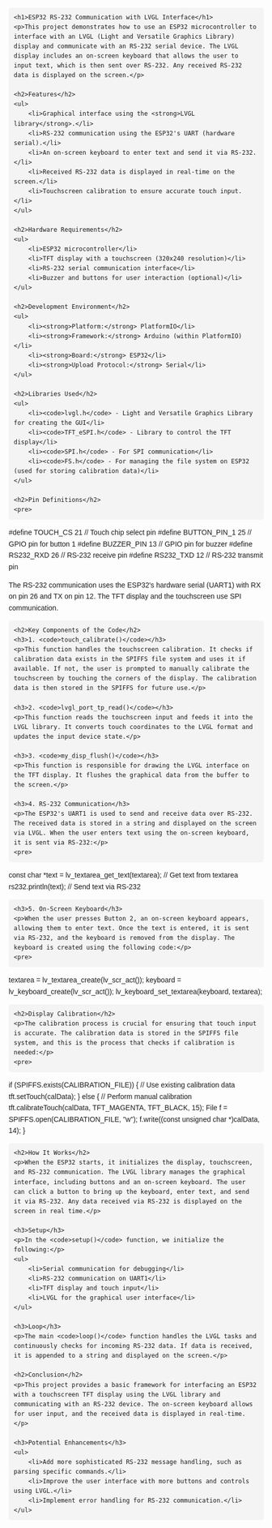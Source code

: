 <!DOCTYPE html>
<html lang="en">
<head>
    <meta charset="UTF-8">
    <meta name="viewport" content="width=device-width, initial-scale=1.0">
    <title>ESP32 RS-232 Communication with LVGL Interface (PlatformIO)</title>
    <style>
        body {
            font-family: Arial, sans-serif;
            margin: 20px;
            line-height: 1.6;
        }
        h1, h2, h3 {
            color: #2c3e50;
        }
        code {
            background-color: #f4f4f4;
            padding: 5px;
            border-radius: 5px;
        }
        pre {
            background-color: #f4f4f4;
            padding: 10px;
            border-radius: 5px;
            overflow-x: auto;
        }
        ul {
            margin-top: 10px;
        }
        .note {
            background-color: #e8f4e8;
            padding: 10px;
            border-left: 5px solid #2ecc71;
            margin-bottom: 20px;
        }
    </style>
</head>
<body>

    <h1>ESP32 RS-232 Communication with LVGL Interface</h1>
    <p>This project demonstrates how to use an ESP32 microcontroller to interface with an LVGL (Light and Versatile Graphics Library) display and communicate with an RS-232 serial device. The LVGL display includes an on-screen keyboard that allows the user to input text, which is then sent over RS-232. Any received RS-232 data is displayed on the screen.</p>

    <h2>Features</h2>
    <ul>
        <li>Graphical interface using the <strong>LVGL library</strong>.</li>
        <li>RS-232 communication using the ESP32's UART (hardware serial).</li>
        <li>An on-screen keyboard to enter text and send it via RS-232.</li>
        <li>Received RS-232 data is displayed in real-time on the screen.</li>
        <li>Touchscreen calibration to ensure accurate touch input.</li>
    </ul>

    <h2>Hardware Requirements</h2>
    <ul>
        <li>ESP32 microcontroller</li>
        <li>TFT display with a touchscreen (320x240 resolution)</li>
        <li>RS-232 serial communication interface</li>
        <li>Buzzer and buttons for user interaction (optional)</li>
    </ul>

    <h2>Development Environment</h2>
    <ul>
        <li><strong>Platform:</strong> PlatformIO</li>
        <li><strong>Framework:</strong> Arduino (within PlatformIO)</li>
        <li><strong>Board:</strong> ESP32</li>
        <li><strong>Upload Protocol:</strong> Serial</li>
    </ul>

    <h2>Libraries Used</h2>
    <ul>
        <li><code>lvgl.h</code> - Light and Versatile Graphics Library for creating the GUI</li>
        <li><code>TFT_eSPI.h</code> - Library to control the TFT display</li>
        <li><code>SPI.h</code> - For SPI communication</li>
        <li><code>FS.h</code> - For managing the file system on ESP32 (used for storing calibration data)</li>
    </ul>

    <h2>Pin Definitions</h2>
    <pre>
#define TOUCH_CS 21          // Touch chip select pin
#define BUTTON_PIN_1 25      // GPIO pin for button 1
#define BUZZER_PIN 13        // GPIO pin for buzzer
#define RS232_RXD 26         // RS-232 receive pin
#define RS232_TXD 12         // RS-232 transmit pin
    </pre>
    <p>The RS-232 communication uses the ESP32's hardware serial (UART1) with RX on pin 26 and TX on pin 12. The TFT display and the touchscreen use SPI communication.</p>

    <h2>Key Components of the Code</h2>
    <h3>1. <code>touch_calibrate()</code></h3>
    <p>This function handles the touchscreen calibration. It checks if calibration data exists in the SPIFFS file system and uses it if available. If not, the user is prompted to manually calibrate the touchscreen by touching the corners of the display. The calibration data is then stored in the SPIFFS for future use.</p>

    <h3>2. <code>lvgl_port_tp_read()</code></h3>
    <p>This function reads the touchscreen input and feeds it into the LVGL library. It converts touch coordinates to the LVGL format and updates the input device state.</p>

    <h3>3. <code>my_disp_flush()</code></h3>
    <p>This function is responsible for drawing the LVGL interface on the TFT display. It flushes the graphical data from the buffer to the screen.</p>

    <h3>4. RS-232 Communication</h3>
    <p>The ESP32's UART1 is used to send and receive data over RS-232. The received data is stored in a string and displayed on the screen via LVGL. When the user enters text using the on-screen keyboard, it is sent via RS-232:</p>
    <pre>
const char *text = lv_textarea_get_text(textarea); // Get text from textarea
rs232.println(text);  // Send text via RS-232
    </pre>

    <h3>5. On-Screen Keyboard</h3>
    <p>When the user presses Button 2, an on-screen keyboard appears, allowing them to enter text. Once the text is entered, it is sent via RS-232, and the keyboard is removed from the display. The keyboard is created using the following code:</p>
    <pre>
textarea = lv_textarea_create(lv_scr_act());
keyboard = lv_keyboard_create(lv_scr_act());
lv_keyboard_set_textarea(keyboard, textarea);
    </pre>

    <h2>Display Calibration</h2>
    <p>The calibration process is crucial for ensuring that touch input is accurate. The calibration data is stored in the SPIFFS file system, and this is the process that checks if calibration is needed:</p>
    <pre>
if (SPIFFS.exists(CALIBRATION_FILE)) {
    // Use existing calibration data
    tft.setTouch(calData);
} else {
    // Perform manual calibration
    tft.calibrateTouch(calData, TFT_MAGENTA, TFT_BLACK, 15);
    File f = SPIFFS.open(CALIBRATION_FILE, "w");
    f.write((const unsigned char *)calData, 14);
}
    </pre>

    <h2>How It Works</h2>
    <p>When the ESP32 starts, it initializes the display, touchscreen, and RS-232 communication. The LVGL library manages the graphical interface, including buttons and an on-screen keyboard. The user can click a button to bring up the keyboard, enter text, and send it via RS-232. Any data received via RS-232 is displayed on the screen in real time.</p>

    <h3>Setup</h3>
    <p>In the <code>setup()</code> function, we initialize the following:</p>
    <ul>
        <li>Serial communication for debugging</li>
        <li>RS-232 communication on UART1</li>
        <li>TFT display and touch input</li>
        <li>LVGL for the graphical user interface</li>
    </ul>

    <h3>Loop</h3>
    <p>The main <code>loop()</code> function handles the LVGL tasks and continuously checks for incoming RS-232 data. If data is received, it is appended to a string and displayed on the screen.</p>

    <h2>Conclusion</h2>
    <p>This project provides a basic framework for interfacing an ESP32 with a touchscreen TFT display using the LVGL library and communicating with an RS-232 device. The on-screen keyboard allows for user input, and the received data is displayed in real-time.</p>

    <h3>Potential Enhancements</h3>
    <ul>
        <li>Add more sophisticated RS-232 message handling, such as parsing specific commands.</li>
        <li>Improve the user interface with more buttons and controls using LVGL.</li>
        <li>Implement error handling for RS-232 communication.</li>
    </ul>

</body>
</html>
